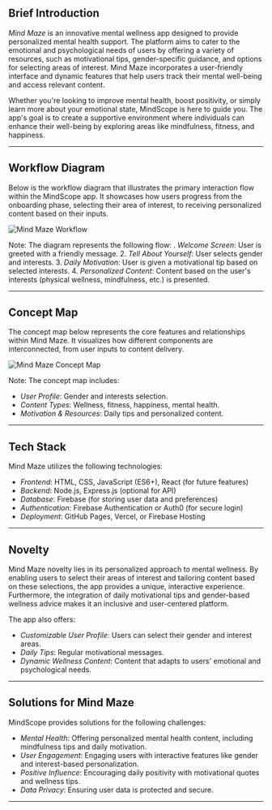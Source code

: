 ## Brief Introduction

*Mind Maze* is an innovative mental wellness app designed to provide personalized mental health support. The platform aims to cater to the emotional and psychological needs of users by offering a variety of resources, such as motivational tips, gender-specific guidance, and options for selecting areas of interest. Mind Maze incorporates a user-friendly interface and dynamic features that help users track their mental well-being and access relevant content.

Whether you're looking to improve mental health, boost positivity, or simply learn more about your emotional state, MindScope is here to guide you. The app's goal is to create a supportive environment where individuals can enhance their well-being by exploring areas like mindfulness, fitness, and happiness.

---

## Workflow Diagram

Below is the workflow diagram that illustrates the primary interaction flow within the MindScope app. It showcases how users progress from the onboarding phase, selecting their area of interest, to receiving personalized content based on their inputs.

![Mind Maze Workflow](images/workflow-diagram.png)

Note: The diagram represents the following flow:
. *Welcome Screen*: User is greeted with a friendly message.
2. *Tell About Yourself*: User selects gender and interests.
3. *Daily Motivation*: User is given a motivational tip based on selected interests.
4. *Personalized Content*: Content based on the user's interests (physical wellness, mindfulness, etc.) is presented.

---

## Concept Map

The concept map below represents the core features and relationships within Mind Maze. It visualizes how different components are interconnected, from user inputs to content delivery.

![Mind Maze Concept Map](images/concept-map.png)

Note: The concept map includes:
- *User Profile*: Gender and interests selection.
- *Content Types*: Wellness, fitness, happiness, mental health.
- *Motivation & Resources*: Daily tips and personalized content.

---

## Tech Stack

Mind Maze utilizes the following technologies:

- *Frontend*: HTML, CSS, JavaScript (ES6+), React (for future features)
- *Backend*: Node.js, Express.js (optional for API)
- *Database*: Firebase (for storing user data and preferences)
- *Authentication*: Firebase Authentication or Auth0 (for secure login)
- *Deployment*: GitHub Pages, Vercel, or Firebase Hosting

---
## Novelty

Mind Maze novelty lies in its personalized approach to mental wellness. By enabling users to select their areas of interest and tailoring content based on these selections, the app provides a unique, interactive experience. Furthermore, the integration of daily motivational tips and gender-based wellness advice makes it an inclusive and user-centered platform.

The app also offers:

- *Customizable User Profile*: Users can select their gender and interest areas.
- *Daily Tips*: Regular motivational messages.
- *Dynamic Wellness Content*: Content that adapts to users' emotional and psychological needs.

---

## Solutions for Mind Maze

MindScope provides solutions for the following challenges:

- *Mental Health*: Offering personalized mental health content, including mindfulness tips and daily motivation.
- *User Engagement*: Engaging users with interactive features like gender and interest-based personalization.
- *Positive Influence*: Encouraging daily positivity with motivational quotes and wellness tips.
- *Data Privacy*: Ensuring user data is protected and secure.

---


